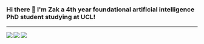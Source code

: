 ### Hi there 👋 I'm Zak a 4th year foundational artificial intelligence PhD student studying at UCL!

---

<a href="https://github.com/anuraghazra/github-readme-stats">
  <img align="left" src="https://github-readme-stats.vercel.app/api?username=zipy124&?count_private=true&include_all_commits=true&show_icons=true" />
</a>
<a href="https://github.com/anuraghazra/github-readme-stats">
  <img align="left" src="https://github-readme-stats.vercel.app/api/top-langs/?username=zipy124" />
</a>

![](https://komarev.com/ghpvc/?username=zipy124)
